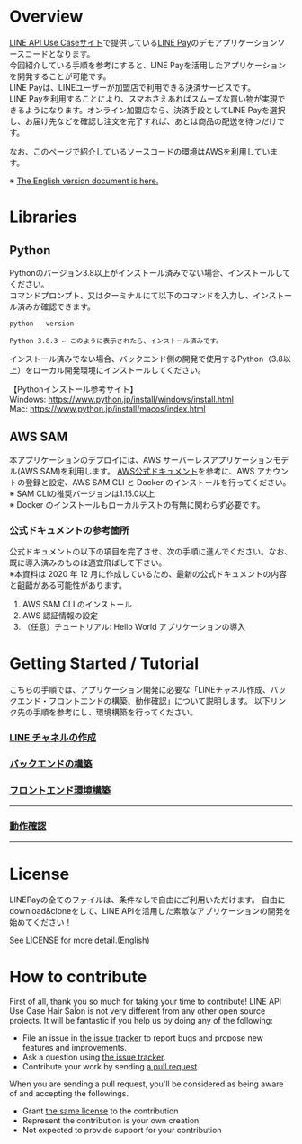 # Overview
[LINE API Use Caseサイト](https://lineapiusecase.com/ja/top.html)で提供している[LINE Pay](https://lineapiusecase.com/ja/api/pay.html)のデモアプリケーションソースコードとなります。    
今回紹介している手順を参考にすると、LINE Payを活用したアプリケーションを開発することが可能です。  
LINE Payは、LINEユーザーが加盟店で利用できる決済サービスです。  
LINE Payを利用することにより、スマホさえあればスムーズな買い物が実現できるようになります。オンライン加盟店なら、決済手段としてLINE Payを選択し、お届け先などを確認し注文を完了すれば、あとは商品の配送を待つだけです。

なお、このページで紹介しているソースコードの環境はAWSを利用しています。  

※ [The English version document is here.](./docs/en/README_en.md)

# Libraries
## Python
Pythonのバージョン3.8以上がインストール済みでない場合、インストールしてください。  
コマンドプロンプト、又はターミナルにて以下のコマンドを入力し、インストール済みか確認できます。
```
python --version

Python 3.8.3 ← このように表示されたら、インストール済みです。
```

インストール済みでない場合、バックエンド側の開発で使用するPython（3.8以上）をローカル開発環境にインストールしてください。

【Pythonインストール参考サイト】  
Windows: https://www.python.jp/install/windows/install.html  
Mac: https://www.python.jp/install/macos/index.html

## AWS SAM
本アプリケーションのデプロイには、AWS サーバーレスアプリケーションモデル(AWS SAM)を利用します。
[AWS公式ドキュメント](https://docs.aws.amazon.com/ja_jp/serverless-application-model/latest/developerguide/serverless-sam-cli-install.html
)を参考に、AWS アカウントの登録と設定、AWS SAM CLI と Docker のインストールを行ってください。  
※ SAM CLIの推奨バージョンは1.15.0以上  
※ Docker のインストールもローカルテストの有無に関わらず必要です。

### 公式ドキュメントの参考箇所
公式ドキュメントの以下の項目を完了させ、次の手順に進んでください。なお、既に導入済みのものは適宜飛ばして下さい。  
※本資料は 2020 年 12 月に作成しているため、最新の公式ドキュメントの内容と齟齬がある可能性があります。

1. AWS SAM CLI のインストール
1. AWS 認証情報の設定
1. （任意）チュートリアル: Hello World アプリケーションの導入

# Getting Started / Tutorial
こちらの手順では、アプリケーション開発に必要な「LINEチャネル作成、バックエンド・フロントエンドの構築、動作確認」について説明します。
以下リンク先の手順を参考にし、環境構築を行ってください。

### [LINE チャネルの作成](./docs/jp/liff-channel-create.md)
### [バックエンドの構築](./docs/jp/back-end-construction.md)
### [フロントエンド環境構築](./docs/jp/front-end-construction.md)
***
### [動作確認](./docs/jp/validation.md)
***
# License
LINEPayの全てのファイルは、条件なしで自由にご利用いただけます。
自由にdownload&cloneをして、LINE APIを活用した素敵なアプリケーションの開発を始めてください！

See [LICENSE](LICENSE) for more detail.(English)

# How to contribute

First of all, thank you so much for taking your time to contribute! LINE API Use Case Hair Salon is not very different from any other open source projects. It will be fantastic if you help us by doing any of the following:

- File an issue in [the issue tracker](https://github.com/line/line-api-use-case-line-pay/issues) to report bugs and propose new features and improvements.
- Ask a question using [the issue tracker](https://github.com/line/line-api-use-case-line-pay/issues).
- Contribute your work by sending [a pull request](https://github.com/line/line-api-use-case-line-pay/pulls).

When you are sending a pull request, you'll be considered as being aware of and accepting the followings.
- Grant [the same license](LICENSE) to the contribution
- Represent the contribution is your own creation
- Not expected to provide support for your contribution
